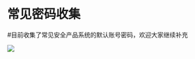 # 常见密码收集


#目前收集了常见安全产品系统的默认账号密码，欢迎大家继续补充


![](https://github.com/jeansgit/PasswordCollection/blob/master/常见安全产品系统默认口令.png)